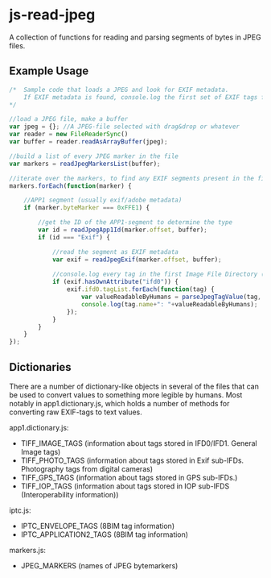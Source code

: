 js-read-jpeg
============

A collection of functions for reading and parsing segments of bytes in JPEG files.


Example Usage
------------
```Javascript
/* 	Sample code that loads a JPEG and look for EXIF metadata.
	If EXIF metadata is found, console.log the first set of EXIF tags found (every tag in IFD0).
*/

//load a JPEG file, make a buffer
var jpeg = {}; //A JPEG-file selected with drag&drop or whatever
var reader = new FileReaderSync()
var buffer = reader.readAsArrayBuffer(jpeg);

//build a list of every JPEG marker in the file
var markers = readJpegMarkersList(buffer);

//iterate over the markers, to find any EXIF segments present in the file.
markers.forEach(function(marker) {

	//APP1 segment (usually exif/adobe metadata)
	if (marker.byteMarker === 0xFFE1) {

		//get the ID of the APP1-segment to determine the type
		var id = readJpegApp1Id(marker.offset, buffer); 
		if (id === "Exif") {

			//read the segment as EXIF metadata
			var exif = readJpegExif(marker.offset, buffer);
			
			//console.log every tag in the first Image File Directory (IFD0)
			if (exif.hasOwnAttribute("ifd0")) {
				exif.ifd0.tagList.forEach(function(tag) {
					var valueReadableByHumans = parseJpegTagValue(tag, TIFF_IMAGE_TAGS);
					console.log(tag.name+": "+valueReadableByHumans);
				});
			}
		}
	}
});

```

Dictionaries
------------
There are a number of dictionary-like objects in several of the files that can be used to convert values to something more legible by humans.
Most notably in app1.dictionary.js, which holds a number of methods for converting raw EXIF-tags to text values.

app1.dictionary.js:
* TIFF_IMAGE_TAGS (information about tags stored in IFD0/IFD1. General Image tags)
* TIFF_PHOTO_TAGS (information about tags stored in Exif sub-IFDs. Photography tags from digital cameras)
* TIFF_GPS_TAGS (information about tags stored in GPS sub-IFDs.)
* TIFF_IOP_TAGS (information about tags stored in IOP sub-IFDS (Interoperability information))

iptc.js: 
* IPTC_ENVELOPE_TAGS (8BIM tag information)
* IPTC_APPLICATION2_TAGS (8BIM tag information)

markers.js:
* JPEG_MARKERS (names of JPEG bytemarkers)
